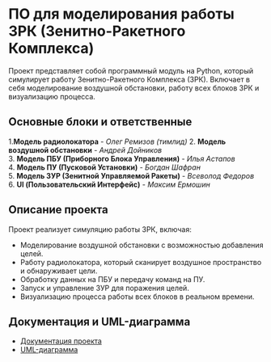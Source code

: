 # ПО для моделирования работы ЗРК (Зенитно-Ракетного Комплекса)

Проект представляет собой программный модуль на Python, который симулирует работу Зенитно-Ракетного Комплекса (ЗРК). Включает в себя моделирование воздушной обстановки, работу всех блоков ЗРК и визуализацию процесса.

## Основные блоки и ответственные

1.**Модель радиолокатора** - *Олег Ремизов (тимлид)* 
2. **Модель воздушной обстановки** - *Андрей Дойников*  
3. **Модель ПБУ (Приборного Блока Управления)** - *Илья Астапов*  
4. **Модель ПУ (Пусковой Установки)** - *Богдан Шафран*  
5. **Модель ЗУР (Зенитной Управляемой Ракеты)** - *Всеволод Федоров*  
6. **UI (Пользовательский Интерфейс)** - *Максим Ермошин*

## Описание проекта

Проект реализует симуляцию работы ЗРК, включая:
- Моделирование воздушной обстановки с возможностью добавления целей.
- Работу радиолокатора, который сканирует воздушное пространство и обнаруживает цели.
- Обработку данных на ПБУ и передачу команд на ПУ.
- Запуск и управление ЗУР для поражения целей.
- Визуализацию процесса работы всех блоков в реальном времени.

## Документация и UML-диаграмма

- [Документация проекта](https://docs.google.com/document/d/1-mUmWovp3hKa2wsMNWdoNG89_8Wjsl5Z6B6dV_JA3Zw/edit?usp=sharing)  
- [UML-диаграмма](https://drive.google.com/file/d/1qxQ8uuw7oqwsKHVURqwmP2hphQ5IvCah/view?usp=sharing)
